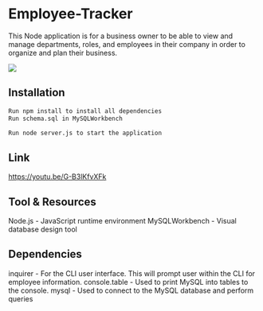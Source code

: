 # Employee-Tracker
This Node application is for a business owner to be able to view and manage departments, roles, and employees in their company in order to organize and plan their business.

![](assets/images/employee.png)

## Installation


 ```bash
Run npm install to install all dependencies
Run schema.sql in MySQLWorkbench

Run node server.js to start the application
 ```

## Link 

https://youtu.be/G-B3lKfvXFk



## Tool & Resources
Node.js - JavaScript runtime environment
MySQLWorkbench - Visual database design tool

## Dependencies
inquirer - For the CLI user interface. This will prompt user within the CLI for employee information.
console.table - Used to print MySQL into tables to the console.
mysql - Used to connect to the MySQL database and perform queries

